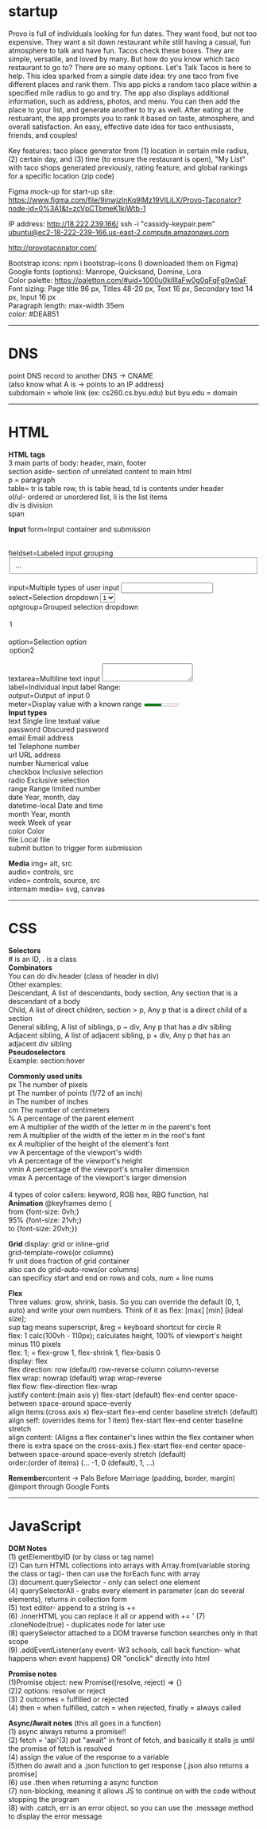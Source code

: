 # startup
Provo is full of individuals looking for fun dates. They want food, but not too expensive. They want a sit down restaurant while still having a casual, fun atmosphere to talk and have fun. Tacos check these boxes. They are simple, versatile, and loved by many. But how do you know which taco restaurant to go to? There are so many options. Let's Talk Tacos is here to help. This idea sparked from a simple date idea: try one taco from five different places and rank them. This app picks a random taco place within a specified mile radius to go and try. The app also displays additional information, such as address, photos, and menu. You can then add the place to your list, and generate another to try as well. After eating at the restuarant, the app prompts you to rank it based on taste, atmosphere, and overall satisfaction. An easy, effective date idea for taco enthusiasts, friends, and couples!<br/>

Key features: taco place generator from (1) location in certain mile radius, (2) certain day, and (3) time (to ensure the restaurant is open), "My List" with taco shops generated previously, rating feature, and global rankings for a specific location (zip code)<br/>

Figma mock-up for start-up site: https://www.figma.com/file/9inwjzlnKq9IMz19VILiLX/Provo-Taconator?node-id=0%3A1&t=zcVpCTbmeK1kjWtb-1<br/>

IP address: http://18.222.239.166/
ssh -i "cassidy-keypair.pem" ubuntu@ec2-18-222-239-166.us-east-2.compute.amazonaws.com<br/>

http://provotaconator.com/<br/>

Bootstrap icons: npm i bootstrap-icons (I downloaded them on Figma)<br/>
Google fonts (options): Manrope, Quicksand, Domine, Lora<br/>
Color palette: https://paletton.com/#uid=1000u0kllllaFw0g0qFqFg0w0aF<br/>
Font sizing: Page title	96 px, Titles	48-20 px, Text	16 px, Secondary text	14 px, Input	16 px<br/>
Paragraph length: max-width 35em<br/>
color: #DEAB51<br/>
<hr />

<h1>DNS</h1>
point DNS record to another DNS → CNAME<br/>
(also know what A is → points to an IP address)<br/>
subdomain = whole link (ex: cs260.cs.byu.edu) but byu.edu = domain<br/>

<hr /> 
<h1>HTML</h1>
<b>HTML tags</b><br/>
3 main parts of body: header, main, footer<br/>
section aside- section of unrelated content to main html<br/>
p = paragraph<br/>
table= tr is table row, th is table head, td is contents under header<br/>
ol/ul- ordered or unordered list, li is the list items<br/>
div is division<br/>
span<br/>

<b>Input</b>
form=Input container and submission	<form action="form.html" method="post"><br/>
fieldset=Labeled input grouping	<fieldset> ... </fieldset><br/>
input=Multiple types of user input	<input type="" /><br/>
select=Selection dropdown	<select><option>1</option></select><br/>
optgroup=Grouped selection dropdown	<optgroup><option>1</option></optgroup><br/>
option=Selection option	<option selected>option2</option><br/>
textarea=Multiline text input	<textarea></textarea><br/>
label=Individual input label	<label for="range">Range: </label><br/>
output=Output of input	<output for="range">0</output><br/>
meter=Display value with a known range	<meter min="0" max="100" value="50"></meter><br/>
<b>Input types</b><br/>
text Single line textual value<br/>
password Obscured password<br/>
email	Email address<br/>
tel	Telephone number<br/>
url	URL address<br/>
number	Numerical value<br/>
checkbox	Inclusive selection<br/>
radio	Exclusive selection<br/>
range	Range limited number<br/>
date	Year, month, day<br/>
datetime-local	Date and time<br/>
month	Year, month<br/>
week	Week of year<br/>
color	Color<br/>
file	Local file<br/>
submit	button to trigger form submission<br/>
  
  <b>Media</b>
  img= alt, src<br/>
  audio= controls, src<br/>
  video= controls, source, src<br/>
  internam media= svg, canvas<br/>

<hr />
<h1>CSS</h1>
  <b>Selectors</b><br/>
  # is an ID, . is a class<br/>
  <b>Combinators</b><br/>
  You can do div.header (class of header in div)<br/>
  Other examples:<br/>
  Descendant, A list of descendants,	body section,	Any section that is a descendant of a body<br/>
  Child,	A list of direct children,	section > p,	Any p that is a direct child of a section<br/>
  General sibling,	A list of siblings,	p ~ div,	Any p that has a div sibling<br/>
  Adjacent sibling,	A list of adjacent sibling,	p + div,	Any p that has an adjacent div sibling<br/>
  <b>Pseudoselectors</b><br/>
  Example: section:hover<br/>
  
  <b>Commonly used units</b><br/>
  px	The number of pixels<br/>
  pt	The number of points (1/72 of an inch)<br/>
  in	The number of inches<br/>
  cm	The number of centimeters<br/>
  %	A percentage of the parent element<br/>
  em	A multiplier of the width of the letter m in the parent's font<br/>
  rem	A multiplier of the width of the letter m in the root's font<br/>
  ex	A multiplier of the height of the element's font<br/>
  vw	A percentage of the viewport's width<br/>
  vh	A percentage of the viewport's height<br/>
  vmin	A percentage of the viewport's smaller dimension<br/>
  vmax	A percentage of the viewport's larger dimension<br/>
  <br/>
  4 types of color callers: keyword, RGB hex, RBG function, hsl<br/>
  <b>Animation</b>
  @keyframes demo {<br/>
  from {font-size: 0vh;}<br/>
  95% {font-size: 21vh;}<br/>
  to {font-size: 20vh;}}<br/>
  
  <b>Grid</b>
  display: grid or inline-grid<br/>
  grid-template-rows(or columns)<br/>
  fr unit does fraction of grid container<br/>
  also can do grid-auto-rows(or columns)<br/>
  can specificy start and end on rows and cols, num = line nums<br/>
  
<b>Flex</b><br/>
Three values: grow, shrink, basis. So you can override the default (0, 1, auto) and write your own numbers. Think of it as flex: [max] [min] [ideal size];<br />
sup tag means superscript, &reg = keyboard shortcut for circle R<br/>
flex: 1 calc(100vh - 110px); calculates height, 100% of viewport's height minus 110 pixels<br/>
flex: 1; = flex-grow 1, flex-shrink 1, flex-basis 0<br/>
  display: flex<br/>
  flex direction: row (default) row-reverse column column-reverse<br/>
  flex wrap: nowrap (default) wrap wrap-reverse<br/>
  flex flow: flex-direction flex-wrap<br/>
  justify content:(main axis y) flex-start (default) flex-end center space-between space-around space-evenly<br/>
  align items:(cross axis x) flex-start flex-end center baseline stretch (default)<br/>
  align self: (overrides items for 1 item) flex-start flex-end center baseline stretch<br/>
  align content: (Aligns a flex container's lines within the flex container when there is extra space on the cross-axis.) flex-start flex-end center space-between space-around space-evenly stretch (default)<br/>
  order:(order of items) <integer> (... -1, 0 (default), 1, ...)<br/>
  
  <b>Remember</b>content → Pals Before Marriage (padding, border, margin)<br/>
  @import through Google Fonts<br/>
  
<hr />
<h1>JavaScript</h1>
<b>DOM Notes</b><br/>
  (1) getElementbyID (or by class or tag name)<br/>
  (2) Can turn HTML collections into arrays with Array.from(variable storing the class or tag)- then can use the forEach func with array<br/>
  (3) document.querySelector - only can select one element<br/>
  (4) querySelectorAll - grabs every element in parameter (can do several elements), returns in collection form<br/>
  (5) text editor- append to a string is +=<br/>
  (6) .innerHTML you can replace it all or append with += '<h tag for example<br/>
  (7) .cloneNode(true) - duplicates node for later use<br/>
  (8) querySelector attached to a DOM traverse function searches only in that scope<br/>
  (9) .addEventListener(any event- W3 schools, call back function- what happens when event happens) OR "onclick" directly into html<br/>
  
<b>Promise notes</b><br/>
(1)Promise object: new Promise((resolve, reject) => {}<br/>
(2)2 options: resolve or reject<br/>
(3) 2 outcomes = fulfilled or rejected<br/>
(4) then = when fulfilled, catch = when rejected, finally = always called<br/>
  
<b>Async/Await notes</b>
(this all goes in a function)<br/>
(1) async always returns a promise!!<br/>
(2) fetch = 'api'(3) put "await" in front of fetch, and basically it stalls js until the promise of fetch is resolved<br/>
(4) assign the value of the response to a variable<br/>
(5)then do await and a .json function to get response [.json also returns a promise]<br/>
(6) use .then when returning a async function <br/>
(7) non-blocking, meaning it allows JS to continue on with the code without stopping the program <br/>
(8) with .catch, err is an error object. so you can use the .message method to display the error message
